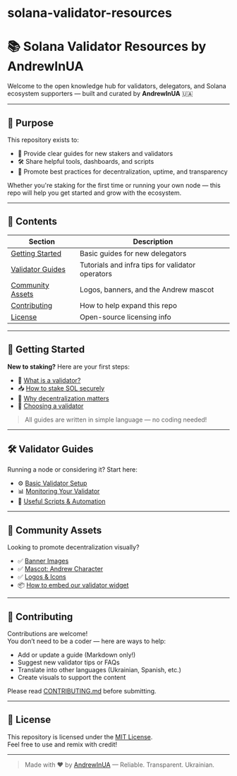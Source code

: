 # solana-validator-resources
# 📚 Solana Validator Resources by AndrewInUA

Welcome to the open knowledge hub for validators, delegators, and Solana ecosystem supporters — built and curated by **AndrewInUA** 🇺🇦

---

## 🎯 Purpose

This repository exists to:
- 📖 Provide clear guides for new stakers and validators
- 🛠 Share helpful tools, dashboards, and scripts
- 🤝 Promote best practices for decentralization, uptime, and transparency

Whether you're staking for the first time or running your own node — this repo will help you get started and grow with the ecosystem.

---

## 🧩 Contents

| Section | Description |
|--------|-------------|
| [Getting Started](#getting-started) | Basic guides for new delegators |
| [Validator Guides](#validator-guides) | Tutorials and infra tips for validator operators |
| [Community Assets](#community-assets) | Logos, banners, and the Andrew mascot |
| [Contributing](#contributing) | How to help expand this repo |
| [License](#license) | Open-source licensing info |

---

## 🚀 Getting Started

**New to staking?** Here are your first steps:

- 📌 [What is a validator?](guides/what-is-a-validator.md)
- 📥 [How to stake SOL securely](guides/how-to-stake.md)
- 🤔 [Why decentralization matters](guides/why-decentralization.md)
- 🧭 [Choosing a validator](guides/choosing-validator.md)

> All guides are written in simple language — no coding needed!

---

## 🛠 Validator Guides

Running a node or considering it? Start here:

- ⚙️ [Basic Validator Setup](guides/basic-validator-setup.md)
- 📊 [Monitoring Your Validator](guides/monitoring-tools.md)
- 🔧 [Useful Scripts & Automation](tools/README.md)

---

## 🎨 Community Assets

Looking to promote decentralization visually?

- ✅ [Banner Images](assets/banner/)
- ✅ [Mascot: Andrew Character](assets/mascot/)
- ✅ [Logos & Icons](assets/logos/)
- 📦  [How to embed our validator widget](tools/metrics-widget.md)

---

## 🤝 Contributing

Contributions are welcome!  
You don’t need to be a coder — here are ways to help:

- Add or update a guide (Markdown only!)
- Suggest new validator tips or FAQs
- Translate into other languages (Ukrainian, Spanish, etc.)
- Create visuals to support the content

Please read [CONTRIBUTING.md](CONTRIBUTING.md) before submitting.

---

## 📜 License

This repository is licensed under the [MIT License](LICENSE).  
Feel free to use and remix with credit!

---

> Made with ❤️ by [AndrewInUA](https://andrewinua.com) — Reliable. Transparent. Ukrainian.
